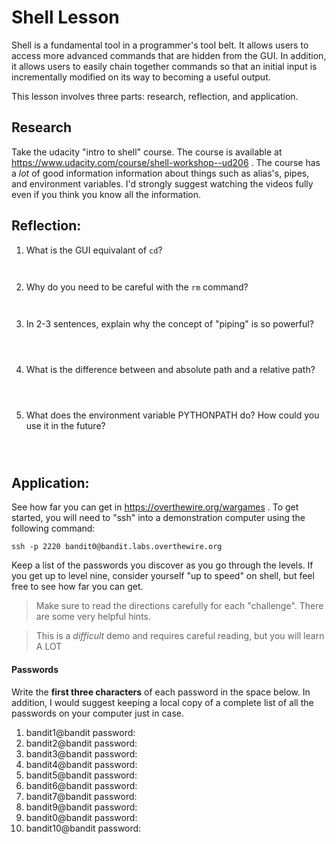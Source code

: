 # Shell Lesson

Shell is a fundamental tool in a programmer's tool belt. It allows users to
access more advanced commands that are hidden from the GUI. In addition, it
allows users to easily chain together commands so that an initial input is
incrementally modified on its way to becoming a useful output.

This lesson involves three parts: research, reflection, and application.

## Research

Take the udacity "intro to shell" course. The course is available at
https://www.udacity.com/course/shell-workshop--ud206 . The course has a _lot_ of
good information information about things such as alias's, pipes, and
environment variables. I'd strongly suggest watching the videos fully even if
you think you know all the information.

## Reflection:

1. What is the GUI equivalant of `cd`?
   ```


   ```
2. Why do you need to be careful with the `rm` command?
   ```


   ```
3. In 2-3 sentences, explain why the concept of "piping" is so powerful?
   ```



   ```
4. What is the difference between and absolute path and a relative path?
   ```



   ```
5. What does the environment variable PYTHONPATH do? How could you use it in the future?
   ```
   
   

   ```

## Application:

See how far you can get in https://overthewire.org/wargames . To get started,
you will need to "ssh" into a demonstration computer using the following
command:

```
ssh -p 2220 bandit0@bandit.labs.overthewire.org
```

Keep a list of the passwords you discover as you go through the levels. If you
get up to level nine, consider yourself "up to speed" on shell, but feel free
to see how far you can get.

> Make sure to read the directions carefully for each "challenge". There are
  some very helpful hints.

> This is a _difficult_ demo and requires careful reading, but you will learn
  A LOT

#### Passwords

Write the **first three characters** of each password in the space below. In
addition, I would suggest keeping a local copy of a complete list of all the
passwords on your computer just in case.

1. bandit1@bandit password:
2. bandit2@bandit password:
3. bandit3@bandit password:
4. bandit4@bandit password:
5. bandit5@bandit password:
6. bandit6@bandit password:
7. bandit7@bandit password:
8. bandit9@bandit password:
9. bandit0@bandit password:
10. bandit10@bandit password:
